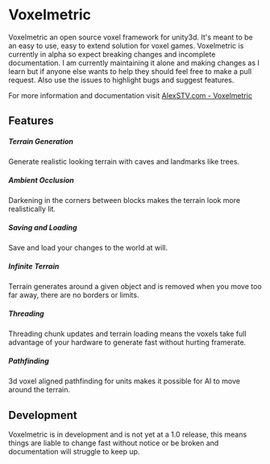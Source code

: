 # Voxelmetric

Voxelmetric an open source voxel framework for unity3d. It's meant to be an easy to use, easy to extend solution for voxel games. Voxelmetric is currently in alpha so expect breaking changes and incomplete documentation. I am currently maintaining it alone and making changes as I learn but if anyone else wants to help they should feel free to make a pull request. Also use the issues to highlight bugs and suggest features.

For more information and documentation visit [AlexSTV.com - Voxelmetric](http://alexstv.com/index.php/voxelmetric)

## Features

##### Terrain Generation
Generate realistic looking terrain with caves and landmarks like trees.

##### Ambient Occlusion
Darkening in the corners between blocks makes the terrain look more realistically lit.

##### Saving and Loading
Save and load your changes to the world at will.

##### Infinite Terrain
Terrain generates around a given object and is removed when you move too far away, there are no borders or limits.

##### Threading
Threading chunk updates and terrain loading means the voxels take full advantage of your hardware to generate fast without hurting framerate.

##### Pathfinding
3d voxel aligned pathfinding for units makes it possible for AI to move around the terrain.

## Development
Voxelmetric is in development and is not yet at a 1.0 release, this means things are liable to change fast without notice or be broken and documentation will struggle to keep up.
